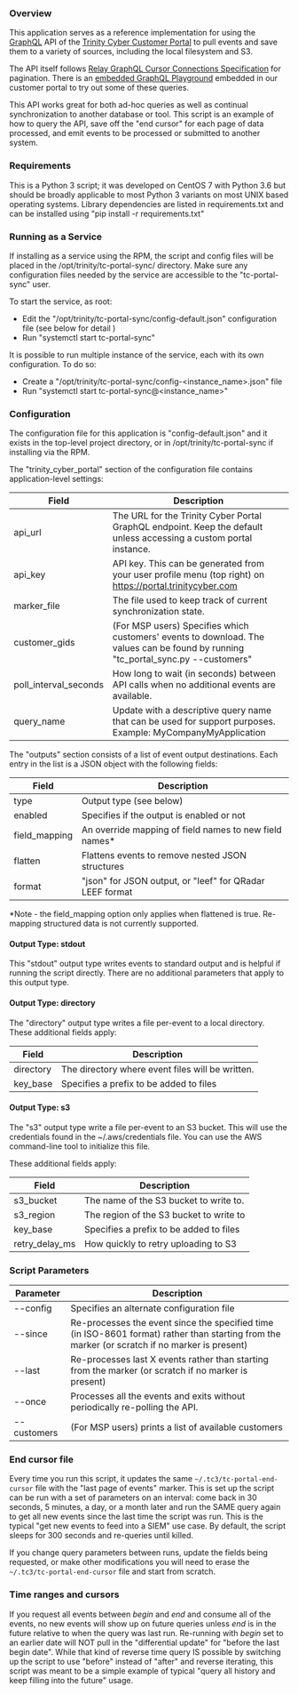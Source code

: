 ### Overview
This application serves as a reference implementation for using the [GraphQL](https://graphql.org/learn/) API of the
[Trinity Cyber Customer Portal](https://portal.trinitycyber.com) to pull events and save them to a variety of sources,
including the local filesystem and S3.

The API itself follows [Relay GraphQL Cursor Connections Specification](https://relay.dev/graphql/connections.htm) for
pagination. There is an [embedded GraphQL Playground](https://portal.trinitycyber.com/graphql-playground) embedded in
our customer portal to try out some of these queries.

This API works great for both ad-hoc queries as well as continual synchronization to another database or tool. This
script is an example of how to query the API, save off the "end cursor" for each page of data processed, and emit
events to be processed or submitted to another system.

### Requirements
This is a Python 3 script; it was developed on CentOS 7 with Python 3.6 but should be broadly applicable to most Python
3  variants on most UNIX based operating systems.  Library dependencies are listed in requirements.txt and can be
installed using "pip install -r requirements.txt"

### Running as a Service
If installing as a service using the RPM, the script and config files will be placed in the 
/opt/trinity/tc-portal-sync/ directory.  Make sure any configuration files needed by the service
are accessible to the "tc-portal-sync" user.

To start the service, as root:
  * Edit the "/opt/trinity/tc-portal-sync/config-default.json" configuration file (see below for detail )
  * Run "systemctl start tc-portal-sync"

It is possible to run multiple instance of the service, each with its own configuration.  To do so:
  * Create a "/opt/trinity/tc-portal-sync/config-<instance_name>.json" file
  * Run "systemctl start tc-portal-sync@<instance_name>"

### Configuration
The configuration file for this application is "config-default.json" and it exists in the top-level project directory,
or in /opt/trinity/tc-portal-sync if installing via the RPM.

The "trinity_cyber_portal" section of the configuration file contains application-level settings:

| Field                 | Description                                                                                                                        |
|-----------------------|------------------------------------------------------------------------------------------------------------------------------------|
| api_url               | The URL for the Trinity Cyber Portal GraphQL endpoint.  Keep the default unless accessing a custom portal instance.                |
| api_key               | API key.  This can be generated from your user profile menu (top right) on https://portal.trinitycyber.com                         |
| marker_file           | The file used to keep track of current synchronization state.                                                                      |
| customer_gids         | (For MSP users) Specifies which customers' events to download.  The values can be found by running "tc_portal_sync.py --customers" |
| poll_interval_seconds | How long to wait (in seconds) between API calls when no additional events are available.                                           |
| query_name            | Update with a descriptive query name that can be used for support purposes.  Example: MyCompanyMyApplication                       |

The "outputs" section consists of a list of event output destinations.  Each entry in the
list is a JSON object with the following fields:

| Field         | Description                                               |
|---------------|-----------------------------------------------------------|
| type          | Output type (see below)                                   |
| enabled       | Specifies if the output is enabled or not                 |
| field_mapping | An override mapping of field names to new field names\*   |
| flatten       | Flattens events to remove nested JSON structures          |
| format        | "json" for JSON output, or "leef" for QRadar LEEF format  |

*Note - the field_mapping option only applies when flattened is true. Re-mapping structured
data is not currently supported.

#### Output Type: stdout
This "stdout" output type writes events to standard output and is helpful if running the script
directly. There are no additional parameters that apply to this output type.

#### Output Type: directory
The "directory" output type writes a file per-event to a local directory.  These additional
fields apply:

| Field     | Description                                                              |
|-----------|--------------------------------------------------------------------------|
| directory | The directory where event files will be written.                         |
| key_base  | Specifies a prefix to be added to files                                  |

#### Output Type: s3
The "s3" output type write a file per-event to an S3 bucket.  This will use the credentials
found in the ~/.aws/credentials file.  You can use the AWS command-line tool to initialize
this file.

These additional fields apply:

| Field          | Description                                                               |
|----------------|---------------------------------------------------------------------------|
| s3_bucket      | The name of the S3 bucket to write to.                                    |
| s3_region      | The region of the S3 bucket to write to                                   |
| key_base       | Specifies a prefix to be added to files                                   |
| retry_delay_ms | How quickly to retry uploading to S3                                      |


### Script Parameters

| Parameter   | Description                                                                                                                                    |
|-------------|------------------------------------------------------------------------------------------------------------------------------------------------|
| --config    | Specifies an alternate configuration file                                                                                                      |
| --since     | Re-processes the event since the specified time (in ISO-8601 format) rather than starting from the marker (or scratch if no marker is present) |
| --last      | Re-processes last X events rather than starting from the marker (or scratch if no marker is present)                                           |
| --once      | Processes all the events and exits without periodically re-polling the API.
| --customers | (For MSP users) prints a list of available customers

### End cursor file
Every time you run this script, it updates the same `~/.tc3/tc-portal-end-cursor` file with the
"last page of events" marker. This is set up the script can be run with a set of parameters on an
interval: come back in 30 seconds, 5 minutes, a day, or a month later and run the SAME query again
to get all new events since the last time the script was run. This is the typical "get new events
to feed into a SIEM" use case. By default, the script sleeps for 300 seconds and re-queries until killed.

If you change query parameters between runs, update the fields being requested, or make other
modifications you will need to erase the `~/.tc3/tc-portal-end-cursor` file and start from scratch.

### Time ranges and cursors
If you request all events between *begin* and *end* and consume all of the events, no new events will show up on future queries unless *end* is in the future relative to when the query was last run. Re-running with *begin* set to an earlier date will NOT pull in the "differential update" for "before the last begin date". While that kind of reverse time query IS possible by switching up the script to use "before" instead of "after" and reverse iterating, this script was meant to be a simple example of typical "query all history and keep filling into the future" usage.
